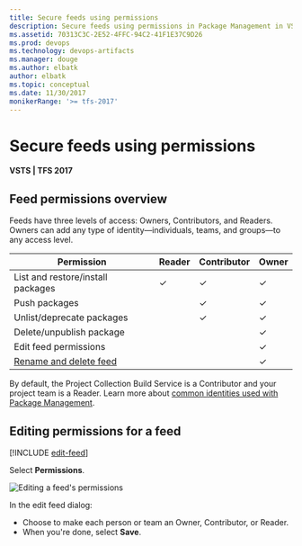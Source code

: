 ```yaml
---
title: Secure feeds using permissions
description: Secure feeds using permissions in Package Management in VSTS or Team Foundation Server
ms.assetid: 70313C3C-2E52-4FFC-94C2-41F1E37C9D26
ms.prod: devops
ms.technology: devops-artifacts
ms.manager: douge
ms.author: elbatk
author: elbatk
ms.topic: conceptual
ms.date: 11/30/2017
monikerRange: '>= tfs-2017'
---
```

 

# Secure feeds using permissions

**VSTS | TFS 2017**

## Feed permissions overview
Feeds have three levels of access: Owners, Contributors, and Readers. Owners can add any type of identity&mdash;individuals, teams, and groups&mdash;to any access level.

| Permission | Reader | Contributor | Owner |
| ---------- | ------ | ----------- | ----- |
| List and restore/install packages             | &#x2713; | &#x2713; | &#x2713; |
| Push packages                                 |          | &#x2713; | &#x2713; |
| Unlist/deprecate packages                     |          | &#x2713; | &#x2713; |
| Delete/unpublish package                      |          |          | &#x2713; |
| Edit feed permissions                         |          |          | &#x2713; | 
| [Rename and delete feed](edit-feed.md)        |          |          | &#x2713; |

By default, the Project Collection Build Service is a Contributor and your project team is a Reader.
Learn more about [common identities used with Package Management](common-identities.md).

<a name="edit-permissions"></a>

## Editing permissions for a feed

[!INCLUDE [edit-feed](../_shared/edit-feed.md)]

Select **Permissions**.

![Editing a feed's permissions](_img/editfeeddialog1.png)

In the edit feed dialog:
- Choose to make each person or team an Owner, Contributor, or Reader.
- When you're done, select **Save**.
